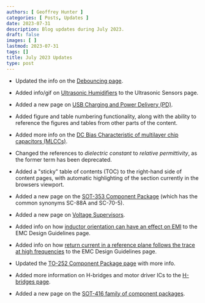 ```yaml
---
authors: [ Geoffrey Hunter ]
categories: [ Posts, Updates ]
date: 2023-07-31
description: Blog updates during July 2023.
draft: false
images: [ ]
lastmod: 2023-07-31
tags: []
title: July 2023 Updates
type: post
---
```


* Updated the info on the [Debouncing page](/electronics/circuit-design/debouncing/).

* Added info/gif on [Ultrasonic Humidifiers](/electronics/components/sensors/ultrasonic-sensors/#ultrasonic-humidifiers) to the Ultrasonic Sensors page.

* Added a new page on [USB Charging and Power Delivery (PD)](/electronics/communication-protocols/usb-protocol/usb-charging-and-power-delivery/).

* Added figure and table numbering functionality, along with the ability to reference the figures and tables from other parts of the content.

* Added more info on the [DC Bias Characteristic of multilayer chip capacitors (MLCCs)](/electronics/components/capacitors/#dc-bias-characteristic-1).

* Changed the references to _dielectric constant_ to _relative permittivity_, as the former term has been deprecated. 

* Added a "sticky" table of contents (TOC) to the right-hand side of content pages, with automatic highlighting of the section currently in the browsers viewport.

* Added a new page on the [SOT-353 Component Package](/pcb-design/component-packages/sod-353-component-package/) (which has the common synonyms SC-88A and SC-70-5).

* Added a new page on [Voltage Supervisors](/electronics/components/voltage-supervisors/).

* Added info on how [inductor orientation can have an effect on EMI](/electronics/electromagnetic-compatibility-emc/emc-design-guidelines/#inductor-polarity) to the EMC Design Guidelines page.

* Added info on how [return current in a reference plane follows the trace at high frequencies](/electronics/electromagnetic-compatibility-emc/emc-design-guidelines/#solid-reference-planes-under-traces) to the EMC Design Guidelines page. 

* Updated the [TO-252 Component Package page](/pcb-design/component-packages/to-252-component-package/) with more info.

* Added more information on H-bridges and motor driver ICs to the [H-bridges page](/electronics/components/h-bridges/).

* Added a new page on the [SOT-416 family of component packages](/pcb-design/component-packages/sot-416-component-package/).
